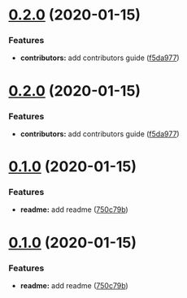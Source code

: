 # [0.2.0](https://github.com/StefanNieuwenhuis/semantic-release-test/compare/v0.1.0...v0.2.0) (2020-01-15)


### Features

* **contributors:** add contributors guide ([f5da977](https://github.com/StefanNieuwenhuis/semantic-release-test/commit/f5da977cb8368d3d75e214aa36c33b1293f93427))





# [0.2.0](https://github.com/StefanNieuwenhuis/semantic-release-test/compare/v0.1.0...v0.2.0) (2020-01-15)


### Features

* **contributors:** add contributors guide ([f5da977](https://github.com/StefanNieuwenhuis/semantic-release-test/commit/f5da977cb8368d3d75e214aa36c33b1293f93427))

# [0.1.0](https://github.com/StefanNieuwenhuis/semantic-release-test/compare/v0.0.1...v0.1.0) (2020-01-15)


### Features

* **readme:** add readme ([750c79b](https://github.com/StefanNieuwenhuis/semantic-release-test/commit/750c79b4088c7e702036035ba6937eea361cec39))





# [0.1.0](https://github.com/StefanNieuwenhuis/semantic-release-test/compare/v0.0.1...v0.1.0) (2020-01-15)


### Features

* **readme:** add readme ([750c79b](https://github.com/StefanNieuwenhuis/semantic-release-test/commit/750c79b4088c7e702036035ba6937eea361cec39))
